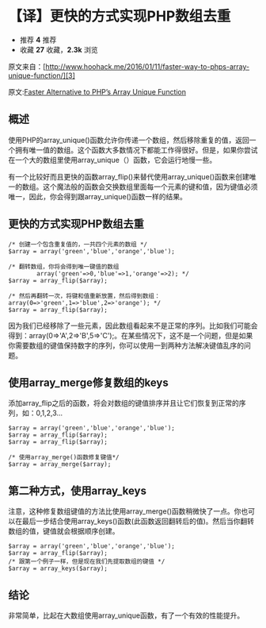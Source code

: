 # 【译】更快的方式实现PHP数组去重



* 推荐 **4** 推荐
* 收藏 **27** 收藏，**2.3k** 浏览

原文来自：[http://www.hoohack.me/2016/01/11/faster-way-to-phps-array-unique-function/][3]

原文:[Faster Alternative to PHP’s Array Unique Function][4]

## 概述

使用PHP的array_unique()函数允许你传递一个数组，然后移除重复的值，返回一个拥有唯一值的数组。这个函数大多数情况下都能工作得很好。但是，如果你尝试在一个大的数组里使用array_unique（）函数，它会运行地慢一些。

有一个比较好而且更快的函数array_flip()来替代使用array_unique()函数来创建唯一的数组。这个魔法般的函数会交换数组里面每一个元素的键和值，因为键值必须唯一，因此，你会得到跟array_unique()函数一样的结果。

## 更快的方式实现PHP数组去重

    /* 创建一个包含重复值的，一共四个元素的数组 */
    $array = array('green','blue','orange','blue');
    
    /* 翻转数组，你将会得到唯一键值的数组
            array('green'=>0,'blue'=>1,'orange'=>2); */
    $array = array_flip($array);
    
    /* 然后再翻转一次，将键和值重新放置，然后得到数组：array(0=>'green',1=>'blue',2=>'orange'); */
    $array = array_flip($array);
    

因为我们已经移除了一些元素，因此数组看起来不是正常的序列。比如我们可能会得到：array(0=>'A',2=>'B',5=>'C');。在某些情况下，这不是一个问题，但是如果你需要数组的键值保持数字的序列，你可以使用一到两种方法解决键值乱序的问题。

## 使用array_merge修复数组的keys

添加array_flip之后的函数，将会对数组的键值排序并且让它们恢复到正常的序列，如：0,1,2,3...

    $array = array('green','blue','orange','blue');
    $array = array_flip($array);
    $array = array_flip($array);
    
    /* 使用array_merge()函数修复键值*/
    $array = array_merge($array);
    

## 第二种方式，使用array_keys

注意，这种修复数组键值的方法比使用array_merge()函数稍微快了一点。你也可以在最后一步结合使用array_keys()函数(此函数返回翻转后的值)。然后当你翻转数组的值，键值就会根据顺序创建。

    $array = array('green','blue','orange','blue');
    $array = array_flip($array);
    /* 跟第一个例子一样，但是现在我们先提取数组的键值 */
    $array = array_keys($array);
    

## 结论

非常简单，比起在大数组使用array_unique函数，有了一个有效的性能提升。


[3]: http://www.hoohack.me/2016/01/11/faster-way-to-phps-array-unique-function/
[4]: http://www.thecave.info/faster-alternative-to-phps-array-unique-function/